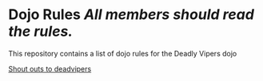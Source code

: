 Dojo Rules
_All members should read the rules._
==========

This repository contains a list of dojo rules for the Deadly Vipers dojo

[Shout outs to deadvipers](https://github.com/deadvipers)
